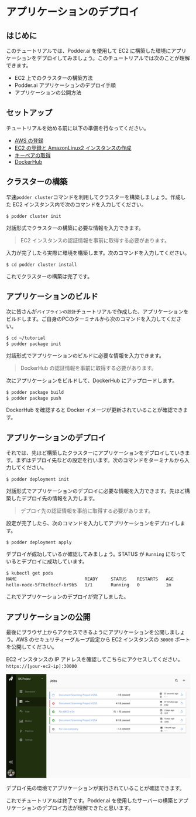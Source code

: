 # アプリケーションのデプロイ
## はじめに
このチュートリアルでは、Podder.ai を使用して EC2 に構築した環境にアプリケーションをデプロイしてみましょう。このチュートリアルでは次のことが理解できます。
- EC2 上でのクラスターの構築方法
- Podder.ai アプリケーションのデプロイ手順
- アプリケーションの公開方法

## セットアップ
チュートリアルを始める前に以下の準備を行なってください。
- [AWS の登録](https://aws.amazon.com/jp/register-flow/)
- [EC2 の登録と AmazonLinux2 インスタンスの作成](https://aws.amazon.com/jp/ec2/)
- [キーペアの取得](https://docs.aws.amazon.com/ja_jp/AWSEC2/latest/UserGuide/ec2-key-pairs.html)
- [DockerHub](https://hub.docker.com/)

## クラスターの構築
早速`podder cluster`コマンドを利用してクラスターを構築しましょう。作成した EC2 インスタンス内で次のコマンドを入力してください。
```
$ podder cluster init
```
対話形式でクラスターの構築に必要な情報を入力できます。
> EC2 インスタンスの認証情報を事前に取得する必要があります。

入力が完了したら実際に環境を構築します。次のコマンドを入力してください。
```
$ cd podder cluster install
```
これでクラスターの構築は完了です。

## アプリケーションのビルド
次に皆さんが`パイプラインの設計`チュートリアルで作成した、アプリケーションをビルドします。ご自身のPCのターミナルから次のコマンドを入力してください。
```
$ cd ~/tutorial
$ podder package init
```
対話形式でアプリケーションのビルドに必要な情報を入力できます。
> DockerHub の認証情報を事前に取得する必要があります。

次にアプリケーションをビルドして、DockerHub にアップロードします。
```
$ podder package build
$ podder package push
```
DockerHub を確認すると Docker イメージが更新されていることが確認できます。

## アプリケーションのデプロイ
それでは、先ほど構築したクラスターにアプリケーションをデプロイしていきます。まずはデプロイ先などの設定を行います。次のコマンドをターミナルから入力してください。
```
$ podder deployment init
```
対話形式でアプリケーションのデプロイに必要な情報を入力できます。先ほど構築したデプロイ先の情報を入力します。
> デプロイ先の認証情報を事前に取得する必要があります。

設定が完了したら、次のコマンドを入力してアプリケーションをデプロイします。
```
$ podder deployment apply
```

デプロイが成功しているか確認してみましょう。STATUS が `Running` になっているとデプロイに成功しています。
```
$ kubectl get pods
NAME                          READY     STATUS    RESTARTS   AGE
hello-node-5f76cf6ccf-br9b5   1/1       Running   0          1m
```
これでアプリケーションのデプロイが完了しました。

## アプリケーションの公開
最後にブラウザ上からアクセスできるようにアプリケーションを公開しましょう。AWS のセキュリティーグループ設定から EC2 インスタンスの `30000` ポートを公開してください。

EC2 インスタンスの IP アドレスを確認してこちらにアクセスしてください。
`https://[your-ec2-ip]:30000`

![Dashboard](images/dashboard_job.png)

デプロイ先の環境でアプリケーションが実行されていることが確認できます。

これでチュートリアルは終了です。Podder.ai を使用したサーバーの構築とアプリケーションのデプロイ方法が理解できたと思います。